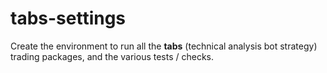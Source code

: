 # tabs-settings

Create the environment to run all the **tabs** (technical analysis bot strategy)
trading packages, and the various tests / checks.

